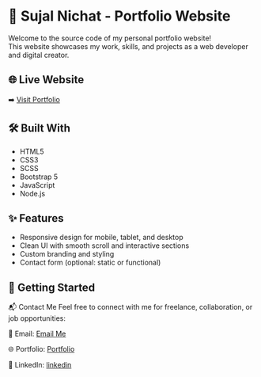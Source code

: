 # 💼 Sujal Nichat - Portfolio Website

Welcome to the source code of my personal portfolio website!  
This website showcases my work, skills, and projects as a web developer and digital creator.

## 🌐 Live Website
➡️ [Visit Portfolio](https://Sujalnichat18.github.io/Sujal-Nichat-Portfolio)

## 🛠️ Built With
- HTML5
- CSS3
- SCSS
- Bootstrap 5
- JavaScript
- Node.js


## ✨ Features
- Responsive design for mobile, tablet, and desktop
- Clean UI with smooth scroll and interactive sections
- Custom branding and styling
- Contact form (optional: static or functional)

## 🚀 Getting Started



📬 Contact Me
Feel free to connect with me for freelance, collaboration, or job opportunities:

📧 Email: [Email Me](mailto:sujalnichat1109@gmail.com)

🌐 Portfolio: [Portfolio](https://sujalnichatportfolio.netlify.app/)

💼 LinkedIn: [linkedin](https://www.linkedin.com/in/sujal-nichat-1811sn/)

